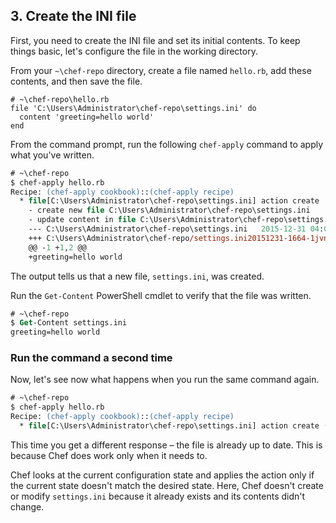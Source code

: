 ## 3. Create the INI file

First, you need to create the INI file and set its initial contents. To keep things basic, let's configure the file in the working directory.

From your `~\chef-repo` directory, create a file named <code class="file-path">hello.rb</code>, add these contents, and then save the file.

```ruby-Win32
# ~\chef-repo\hello.rb
file 'C:\Users\Administrator\chef-repo\settings.ini' do
  content 'greeting=hello world'
end
```

From the command prompt, run the following `chef-apply` command to apply what you've written.

```ps
# ~\chef-repo
$ chef-apply hello.rb
Recipe: (chef-apply cookbook)::(chef-apply recipe)
  * file[C:\Users\Administrator\chef-repo\settings.ini] action create
    - create new file C:\Users\Administrator\chef-repo\settings.ini
    - update content in file C:\Users\Administrator\chef-repo\settings.ini from none to 6823fa
    --- C:\Users\Administrator\chef-repo\settings.ini	2015-12-31 04:00:38.000000000 +0000
    +++ C:\Users\Administrator\chef-repo/settings.ini20151231-1664-1jvnppg	2015-12-31 04:00:38.000000000 +0000
    @@ -1 +1,2 @@
    +greeting=hello world
```

The output tells us that a new file, <code class="file-path">settings.ini</code>, was created.

Run the `Get-Content` PowerShell cmdlet to verify that the file was written.

```ps
# ~\chef-repo
$ Get-Content settings.ini
greeting=hello world
```

### Run the command a second time

Now, let's see now what happens when you run the same command again.

```ps
# ~\chef-repo
$ chef-apply hello.rb
Recipe: (chef-apply cookbook)::(chef-apply recipe)
  * file[C:\Users\Administrator\chef-repo\settings.ini] action create (up to date)
```

This time you get a different response &ndash; the file is already up to date. This is because Chef does work only when it needs to.

Chef looks at the current configuration state and applies the action only if the current state doesn't match the desired state. Here, Chef doesn't create or modify <code class="file-path">settings.ini</code> because it already exists and its contents didn't change.
